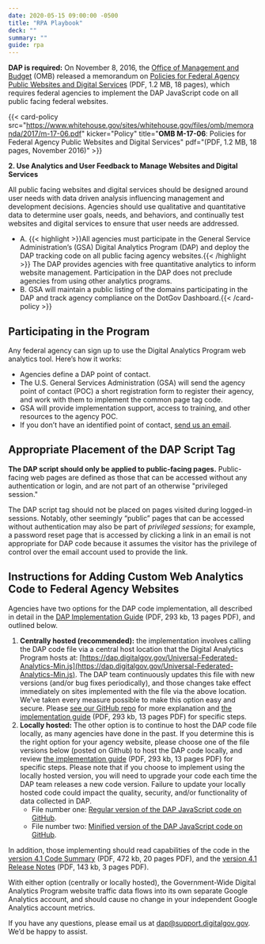 ```yaml
---
date: 2020-05-15 09:00:00 -0500
title: "RPA Playbook"
deck: ""
summary: ""
guide: rpa
---
```


**DAP is required:** On November 8, 2016, the [Office of Management and Budget](https://www.whitehouse.gov/omb/) (OMB) released a memorandum on [Policies for Federal Agency Public Websites and Digital Services](https://www.whitehouse.gov/sites/whitehouse.gov/files/omb/memoranda/2017/m-17-06.pdf) (PDF, 1.2 MB, 18 pages), which requires federal agencies to implement the DAP JavaScript code on all public facing federal websites. 

{{< card-policy src="https://www.whitehouse.gov/sites/whitehouse.gov/files/omb/memoranda/2017/m-17-06.pdf" kicker="Policy" title="**OMB M-17-06**: Policies for Federal Agency Public Websites and Digital Services" pdf="(PDF, 1.2 MB, 18 pages, November 2016)" >}}

**2. Use Analytics and User Feedback to Manage Websites and Digital Services**

All public facing websites and digital services should be designed around user needs with data driven analysis influencing management and development decisions. Agencies should use qualitative and quantitative data to determine user goals, needs, and behaviors, and continually test websites and digital services to ensure that user needs are addressed.

- A. {{< highlight >}}All agencies must participate in the General Service Administration’s (GSA) Digital Analytics Program (DAP) and deploy the DAP tracking code on all public facing agency websites.{{< /highlight >}} The DAP provides agencies with free quantitative analytics to inform website management. Participation in the DAP does not preclude agencies from using other analytics programs.
- B. GSA will maintain a public listing of the domains participating in the DAP and track agency compliance on the DotGov Dashboard.{{< /card-policy >}}

## Participating in the Program

Any federal agency can sign up to use the Digital Analytics Program web analytics tool. Here’s how it works: 

- Agencies define a DAP point of contact.
- The U.S. General Services Administration (GSA) will send the agency point of contact (POC) a short registration form to register their agency, and work with them to implement the common page tag code.
- GSA will provide implementation support, access to training, and other resources to the agency POC.
- If you don’t have an identified point of contact, [send us an email](mailto:dap@support.digitalgov.gov).

## Appropriate Placement of the DAP Script Tag

**The DAP script should only be applied to public-facing pages.** Public-facing web pages are defined as those that can be accessed without any authentication or login, and are not part of an otherwise "privileged session."

The DAP script tag should not be placed on pages visited during logged-in sessions. Notably, other seemingly “public” pages that can be accessed without authentication may also be part of _privileged sessions_; for example, a password reset page that is accessed by clicking a link in an email is not appropriate for DAP code because it assumes the visitor has the privilege of control over the email account used to provide the link. 

## Instructions for Adding Custom Web Analytics Code to Federal Agency Websites

Agencies have two options for the DAP code implementation, all described in detail in the [DAP Implementation Guide](https://github.com/digital-analytics-program/gov-wide-code/blob/master/documentation/GSA%20DAP%204.1%20-%20Quick%20Guide.pdf) (PDF, 293 kb, 13 pages PDF), and outlined below. 

1. **Centrally hosted (recommended):** the implementation involves calling the DAP code file via a central host location that the Digital Analytics Program hosts at: [https://dap.digitalgov.gov/Universal-Federated-Analytics-Min.js](https://dap.digitalgov.gov/Universal-Federated-Analytics-Min.js). The DAP team continuously updates this file with new versions (and/or bug fixes periodically), and those changes take effect immediately on sites implemented with the file via the above location. We’ve taken every measure possible to make this option easy and secure. Please [see our GitHub repo](https://github.com/digital-analytics-program/gov-wide-code) for more explanation and [the implementation guide](https://github.com/digital-analytics-program/gov-wide-code/blob/master/documentation/GSA%20DAP%204.1%20-%20Quick%20Guide.pdf) (PDF, 293 kb, 13 pages PDF) for specific steps.
2. **Locally hosted:** The other option is to continue to host the DAP code file locally, as many agencies have done in the past. If you determine this is the right option for your agency website, please choose one of the file versions below (posted on Github) to host the DAP code locally, and review [the implementation guide](https://github.com/digital-analytics-program/gov-wide-code/blob/master/documentation/GSA%20DAP%204.1%20-%20Quick%20Guide.pdf) (PDF, 293 kb, 13 pages PDF) for specific steps. Please note that if you choose to implement using the locally hosted version, you will need to upgrade your code each time the DAP team releases a new code version. Failure to update your locally hosted code could impact the quality, security, and/or functionality of data collected in DAP. 
    - File number one: [Regular version of the DAP JavaScript code on GitHub](https://raw.githubusercontent.com/digital-analytics-program/gov-wide-code/master/Universal-Federated-Analytics.js). 
    - File number two: [Minified version of the DAP JavaScript code on GitHub](https://raw.githubusercontent.com/digital-analytics-program/gov-wide-code/master/Universal-Federated-Analytics-Min.js). 

In addition, those implementing should read capabilities of the code in the [version 4.1 Code Summary](https://github.com/digital-analytics-program/gov-wide-code/blob/master/documentation/GSA%20DAP%204.1%20-%20DAP%20Code%20Capabilities%20Summary%20and%20Reference.pdf) (PDF, 472 kb, 20 pages PDF), and the [version 4.1 Release Notes](https://github.com/digital-analytics-program/gov-wide-code/blob/master/documentation/GSA%20DAP%204.1%20-%20Release%20Notes.pdf) (PDF, 143 kb, 3 pages PDF).

With either option (centrally or locally hosted), the Government-Wide Digital Analytics Program website traffic data flows into its own separate Google Analytics account, and should cause no change in your independent Google Analytics account metrics. 

If you have any questions, please email us at [dap@support.digitalgov.gov](mailto:dap@support.digitalgov.gov). We’d be happy to assist.
